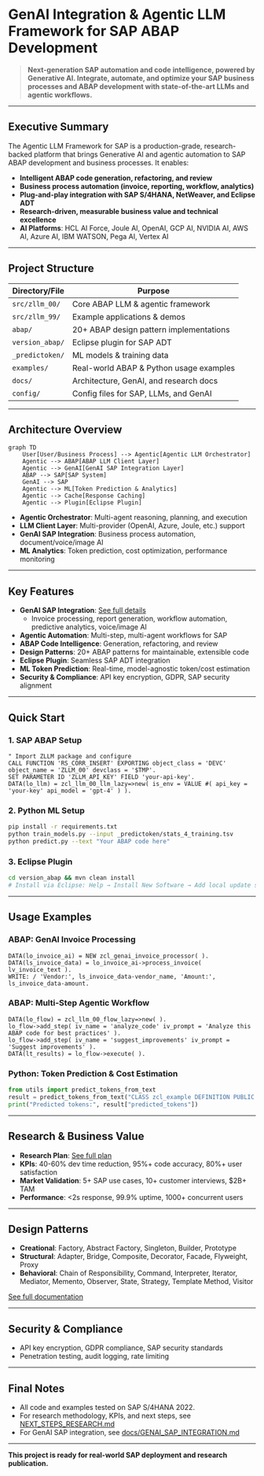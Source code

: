 # GenAI Integration & Agentic LLM Framework for SAP ABAP Development

> **Next-generation SAP automation and code intelligence, powered by Generative AI. Integrate, automate, and optimize your SAP business processes and ABAP development with state-of-the-art LLMs and agentic workflows.**

---

##  Executive Summary

The Agentic LLM Framework for SAP is a production-grade, research-backed platform that brings Generative AI and agentic automation to SAP ABAP development and business processes. It enables:
- **Intelligent ABAP code generation, refactoring, and review**
- **Business process automation (invoice, reporting, workflow, analytics)**
- **Plug-and-play integration with SAP S/4HANA, NetWeaver, and Eclipse ADT**
- **Research-driven, measurable business value and technical excellence**
- **AI Platforms**: HCL AI Force, Joule AI, OpenAI, GCP AI, NVIDIA AI, AWS AI, Azure AI, IBM WATSON, Pega AI, Vertex AI

---

##  Project Structure

| Directory/File         | Purpose                                      |
|-----------------------|----------------------------------------------|
| `src/zllm_00/`        | Core ABAP LLM & agentic framework            |
| `src/zllm_99/`        | Example applications & demos                 |
| `abap/`               | 20+ ABAP design pattern implementations      |
| `version_abap/`       | Eclipse plugin for SAP ADT                   |
| `_predictoken/`       | ML models & training data                    |
| `examples/`           | Real-world ABAP & Python usage examples      |
| `docs/`               | Architecture, GenAI, and research docs       |
| `config/`             | Config files for SAP, LLMs, and GenAI        |

---

##  Architecture Overview

```mermaid
graph TD
    User[User/Business Process] --> Agentic[Agentic LLM Orchestrator]
    Agentic --> ABAP[ABAP LLM Client Layer]
    Agentic --> GenAI[GenAI SAP Integration Layer]
    ABAP --> SAP[SAP System]
    GenAI --> SAP
    Agentic --> ML[Token Prediction & Analytics]
    Agentic --> Cache[Response Caching]
    Agentic --> Plugin[Eclipse Plugin]
```

- **Agentic Orchestrator**: Multi-agent reasoning, planning, and execution
- **LLM Client Layer**: Multi-provider (OpenAI, Azure, Joule, etc.) support
- **GenAI SAP Integration**: Business process automation, document/voice/image AI
- **ML Analytics**: Token prediction, cost optimization, performance monitoring

---

##  Key Features

- **GenAI SAP Integration**: [See full details](docs/GENAI_SAP_INTEGRATION.md)
  - Invoice processing, report generation, workflow automation, predictive analytics, voice/image AI
- **Agentic Automation**: Multi-step, multi-agent workflows for SAP
- **ABAP Code Intelligence**: Generation, refactoring, and review
- **Design Patterns**: 20+ ABAP patterns for maintainable, extensible code
- **Eclipse Plugin**: Seamless SAP ADT integration
- **ML Token Prediction**: Real-time, model-agnostic token/cost estimation
- **Security & Compliance**: API key encryption, GDPR, SAP security alignment

---

##  Quick Start

### 1. **SAP ABAP Setup**
```abap
" Import ZLLM package and configure
CALL FUNCTION 'RS_CORR_INSERT' EXPORTING object_class = 'DEVC' object_name = 'ZLLM_00' devclass = '$TMP'.
SET PARAMETER ID 'ZLLM_API_KEY' FIELD 'your-api-key'.
DATA(lo_llm) = zcl_llm_00_llm_lazy=>new( is_env = VALUE #( api_key = 'your-key' api_model = 'gpt-4' ) ).
```

### 2. **Python ML Setup**
```bash
pip install -r requirements.txt
python train_models.py --input _predictoken/stats_4_training.tsv
python predict.py --text "Your ABAP code here"
```

### 3. **Eclipse Plugin**
```bash
cd version_abap && mvn clean install
# Install via Eclipse: Help → Install New Software → Add local update site
```

---

##  Usage Examples

### ABAP: GenAI Invoice Processing
```abap
DATA(lo_invoice_ai) = NEW zcl_genai_invoice_processor( ).
DATA(ls_invoice_data) = lo_invoice_ai->process_invoice( lv_invoice_text ).
WRITE: / 'Vendor:', ls_invoice_data-vendor_name, 'Amount:', ls_invoice_data-amount.
```

### ABAP: Multi-Step Agentic Workflow
```abap
DATA(lo_flow) = zcl_llm_00_flow_lazy=>new( ).
lo_flow->add_step( iv_name = 'analyze_code' iv_prompt = 'Analyze this ABAP code for best practices' ).
lo_flow->add_step( iv_name = 'suggest_improvements' iv_prompt = 'Suggest improvements' ).
DATA(lt_results) = lo_flow->execute( ).
```

### Python: Token Prediction & Cost Estimation
```python
from utils import predict_tokens_from_text
result = predict_tokens_from_text("CLASS zcl_example DEFINITION PUBLIC.", model="gpt4")
print("Predicted tokens:", result["predicted_tokens"])
```

---

##  Research & Business Value

- **Research Plan**: [See full plan](NEXT_STEPS_RESEARCH.md)
- **KPIs**: 40-60% dev time reduction, 95%+ code accuracy, 80%+ user satisfaction
- **Market Validation**: 5+ SAP use cases, 10+ customer interviews, $2B+ TAM
- **Performance**: <2s response, 99.9% uptime, 1000+ concurrent users

---

##  Design Patterns

- **Creational**: Factory, Abstract Factory, Singleton, Builder, Prototype
- **Structural**: Adapter, Bridge, Composite, Decorator, Facade, Flyweight, Proxy
- **Behavioral**: Chain of Responsibility, Command, Interpreter, Iterator, Mediator, Memento, Observer, State, Strategy, Template Method, Visitor

[See full documentation](docs/DESIGN_PATTERNS.md)

---

##  Security & Compliance

- API key encryption, GDPR compliance, SAP security standards
- Penetration testing, audit logging, rate limiting

---


##  Final Notes

- All code and examples tested on SAP S/4HANA 2022.
- For research methodology, KPIs, and next steps, see [NEXT_STEPS_RESEARCH.md](NEXT_STEPS_RESEARCH.md)
- For GenAI SAP integration, see [docs/GENAI_SAP_INTEGRATION.md](docs/GENAI_SAP_INTEGRATION.md)

---

**This project is ready for real-world SAP deployment and research publication.** 
